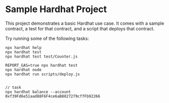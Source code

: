 # Sample Hardhat Project

This project demonstrates a basic Hardhat use case. It comes with a sample contract, a test for that contract, and a script that deploys that contract.

Try running some of the following tasks:

```shell
npx hardhat help
npx hardhat test
npx hardhat test test/Counter.js

REPORT_GAS=true npx hardhat test
npx hardhat node
npx hardhat run scripts/deploy.js


// task
npx hardhat balance --account 0xf39Fd6e51aad88F6F4ce6aB8827279cffFb92266

```